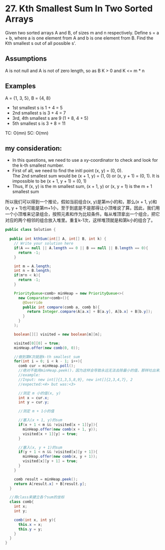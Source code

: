 # 27. Kth Smallest Sum In Two Sorted Arrays
Given two sorted arrays A and B, of sizes m and n respectively. 
Define s = a + b, where a is one element from A and b is one element from B. Find the Kth smallest s out of all possible s'.

## Assumptions

A is not null and A is not of zero length, so as B
K > 0 and K <= m * n

## Examples

A = {1, 3, 5}, B = {4, 8}
+ 1st smallest s is 1 + 4 = 5
+ 2nd smallest s is 3 + 4 = 7
+ 3rd, 4th smallest s are 9 (1 + 8, 4 + 5) 
+ 5th smallest s is 3 + 8 = 11

TC: O(mn)
SC: O(mn)

## my consideration:
+ In this questions, we need to use a xy-coordinator to check and look for the k-th smallest number.
+ First of all, we need to find the initl point (x, y) = (0, 0). <br /> The 2nd smallest sum would be (x + 1, y) = (1, 0) or  (x, y + 1) = (0, 1).  It is impossible to be (x + 1, y + 1) = (0, 1) 
+ Thus, If (x, y) is the m smallest sum, (x + 1, y) or (x, y + 1) is the m + 1 smallest sum

所以我们可以得到一个推论，假如当前组合(x, y)是第m小的和，那么(x + 1, y)和(x, y + 1)也可能是第m+1小，至于到底是不是那得让小顶堆说了算。因此，我们用一个小顶堆来记录组合，按照元素和作为比较条件。每从堆顶拿出一个组合，把它对应的两个相邻的组合放入堆里。重复k-1次，这样堆顶就是和第k小的组合了。

  
```java
public class Solution {
  
  public int kthSum(int[] A, int[] B, int k) {
    // Write your solution here
    if(A == null || A.length == 0 || B == null || B.length == 0){
      return -1;
    }

    int m = A.length;
    int n = B.length;
    if(m*n < k){
      return -1;
    }

    PriorityQueue<comb> minHeap = new PriorityQueue<>(
      new Comparator<comb>(){
        @Override
        public int compare(comb a, comb b){
          return Integer.compare(A[a.x] + B[a.y], A[b.x] + B[b.y]);
        }
      }
    );

    boolean[][] visited = new boolean[m][n];

    visited[0][0] = true;
    minHeap.offer(new comb(0, 0));

    //做到第K次就是k-th smallest sum
    for(int i = 0; i < k - 1; i++){
      comb cur = minHeap.poll();
      //绝对不能用minHeap.peek()，因为这样会导致永远无法去除最小的值，那样吐出来的值永远会在最小值不变了
      //example:
      //Input: new int[]{1,3,5,8,9}, new int[]{2,3,4,7}, 2
      //expected:<4> but was:<3>

      //测定 m 小的值(x, y)
      int x = cur.x;
      int y = cur.y;

      //测定 m + 1小的值

      //塞入(x + 1, y)的sum
      if(x + 1 < m && !visited[x + 1][y]){
        minHeap.offer(new comb(x + 1, y));
        visited[x + 1][y] = true;
      }

      //塞入(x, y + 1)的sum
      if(y + 1 < n && !visited[x][y + 1]){
        minHeap.offer(new comb(x, y + 1));
        visited[x][y + 1] = true;
      }
    }

    comb result = minHeap.peek();
    return A[result.x] + B[result.y];
  }

  //用class来建立各个sum的坐标
  class comb{
    int x;
    int y;

    comb(int x, int y){
      this.x = x;
      this.y = y;
    }
  }
}
